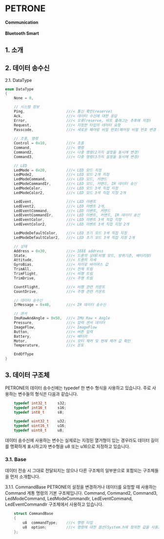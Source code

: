 # PETRONE

#### Communication

#### Bluetooth Smart

## 1. 소개



## 2. 데이터 송수신

 2.1. DataType
```C
enum DataType
{
	None = 0,

	// 시스템 정보
	Ping,					///< 통신 확인(reserve)
	Ack,					///< 데이터 수신에 대한 응답
	Error,					///< 오류(reserve, 비트 플래그는 추후에 지정)
	Request,				///< 지정한 타입의 데이터 요청
	Passcode,				///< 새로운 페어링 비밀 번호(페어링 비밀 번호 변경 시 사용)
	
	// 조종, 명령 
	Control = 0x10,			///< 조종
	Command,				///< 명령
	Command2,				///< 다중 명령(2가지 설정을 동시에 변경)
	Command3,				///< 다중 명령(3가지 설정을 동시에 변경)

	// LED
	LedMode = 0x20,			///< LED 모드 지정
	LedMode2,				///< LED 모드 2개 지정
	LedModeCommand,			///< LED 모드, 커맨드
	LedModeCommandIr,		///< LED 모드, 커맨드, IR 데이터 송신
	LedModeColor,			///< LED 모드 3색 직접 지정
	LedModeColor2,			///< LED 모드 3색 직접 지정 2개

	LedEvent,				///< LED 이벤트
	LedEvent2,				///< LED 이벤트 2개, 
	LedEventCommand,		///< LED 이벤트, 커맨드
	LedEventCommandIr,		///< LED 이벤트, 커맨드, IR 데이터 송신
	LedEventColor,			///< LED 이벤트 3색 직접 지정
	LedEventColor2,			///< LED 이벤트 3색 직접 지정 2개

	LedModeDefaultColor,	///< LED 초기 모드 3색 직접 지정
	LedModeDefaultColor2,	///< LED 초기 모드 3색 직접 지정 2개

	// 상태	
	Address = 0x30,			///< IEEE address
	State,					///< 드론의 상태(비행 모드, 방위기준, 배터리량)
	Attitude,				///< 드론의 자세
	GyroBias,				///< 자이로 바이어스 값
	TrimAll,				///< 전체 트림
	TrimFlight,				///< 비행 트림
	TrimDrive,				///< 주행 트림

	CountFlight,			///< 비행 관련 카운트
	CountDrive,				///< 주행 관련 카운트

	// 데이터 송수신
	IrMessage = 0x40,		///< IR 데이터 송수신

	// 센서
	ImuRawAndAngle = 0x50,	///< IMU Raw + Angle
	Pressure,				///< 압력 센서 데이터
	ImageFlow,				///< ImageFlow
	Button,					///< 버튼 입력
	Battery,				///< 배터리
	Motor,					///< 모터 제어 및 현재 제어 값 확인
	Temperature,			///< 온도

	EndOfType
}
```

## 3. 데이터 구조체
 PETRONE의 데이터 송수신에는 typedef 한 변수 형식을 사용하고 있습니다. 주로 사용하는 변수들의 형식은 다음과 같습니다.
```C
	typedef	int32_t 	s32;
	typedef	int16_t		s16;
	typedef	int8_t		s8;
	
	typedef	uint32_t	u32;
	typedef	uint16_t	u16;
	typedef	uint8_t		u8;
```
 데이터 송수신에 사용하는 변수는 실제로는 지정된 열거형이 있는 경우라도 데이터 길이를 명확하게 표시하고자 변수형을 u8 또는 u16으로 지정하고 있습니다.

### 3.1. Base
 데이터 전송 시 그대로 전달되지는 않으나 다른 구조체의 일부분으로 포함되는 구조체들을 먼저 소개합니다.

3.1.1. CommandBase
 PETRONE의 설정을 변경하거나 데이터를 요청할 때 사용하는 Command 계통 명령의 기본 구조체입니다. Command, Command2, Command3, LedModeCommand, LedModeCommandIr, LedEventCommand, LedEventCommandIr 구조체에서 사용하고 있습니다.
```C
 	struct CommandBase
	{
		u8	commandType;	///< 명령 타입
		u8	option;			///< 명령에 대한 옵션(System.h에 정의한 값을 사용)
	};
```
